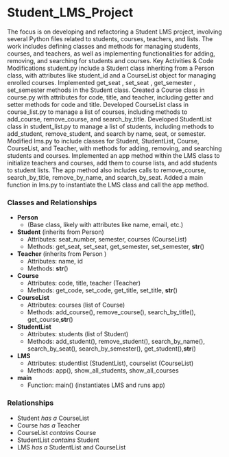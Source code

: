 # Student_LMS_Project

The focus is on developing and refactoring a Student LMS project, involving several Python files related to students, courses, teachers, and lists. The work includes defining classes and methods for managing students, courses, and teachers, as well as implementing functionalities for adding, removing, and searching for students and courses.
Key Activities & Code Modifications
 student.py include a Student class inheriting from a Person class, with attributes like student_id and a CourseList object for managing enrolled courses.
Implemented get_seat , set_seat , get_semester , set_semester methods in the Student class.
Created a Course class in course.py with attributes for code, title, and teacher, including getter and setter methods for code and title.
Developed CourseList class in course_list.py to manage a list of courses, including methods to add_course, remove_course, and search_by_title.
Developed StudentList class in student_list.py to manage a list of students, including methods to add_student, remove_student, and search by name, seat, or semester.
Modified lms.py to include classes for Student, StudentList, Course, CourseList, and Teacher, with methods for adding, removing, and searching students and courses.
Implemented an app method within the LMS class to initialize teachers and courses, add them to course lists, and add students to student lists. The app method also includes calls to remove_course, search_by_title, remove_by_name, and search_by_seat.
Added a main function in lms.py to instantiate the LMS class and call the app method.

### **Classes and Relationships**
- **Person**
  - (Base class, likely with attributes like name, email, etc.)
- **Student** (inherits from Person)
  - Attributes: seat_number, semester, courses (CourseList)
  - Methods:  get_seat, set_seat, get_semester, set_semester,  **str**()
- **Teacher** (inherits from Person )
  - Attributes: name, id
  - Methods: **str**()
- **Course**
  - Attributes: code, title, teacher (Teacher)
  - Methods: get_code, set_code, get_title, set_title, **str**()
- **CourseList**
  - Attributes: courses (list of Course)
  - Methods: add_course(), remove_course(), search_by_title(), get_course,**str**()
- **StudentList**
  - Attributes: students (list of Student)
  - Methods: add_student(), remove_student(), search_by_name(), search_by_seat(), search_by_semester(), get_student(),**str**()
- **LMS**
  - Attributes: studentlist (StudentList), courselist (CourseList)
  - Methods: app(), show_all_students, show_all_courses
- **main**
  - Function: main() (instantiates LMS and runs app)
### **Relationships**
- Student *has a* CourseList
- Course *has a* Teacher
- CourseList *contains* Course
- StudentList *contains* Student
- LMS *has a* StudentList and CourseList
